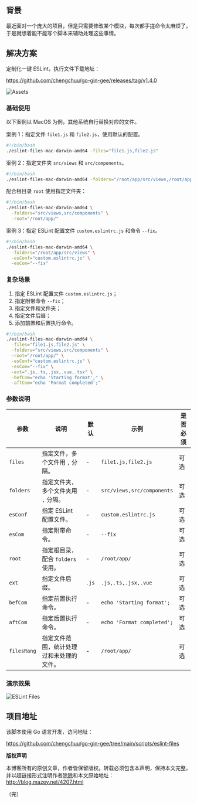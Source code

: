 ## 背景

最近面对一个庞大的项目，但是只需要修改某个模块，每次都手搓命令太麻烦了，于是就想着能不能写个脚本来辅助处理这些事情。

## 解决方案

定制化一键 ESLint，执行文件下载地址：

<https://github.com/chengchuu/go-gin-gee/releases/tag/v1.4.0>

![Assets](http://blog.mazey.net/wp-content/uploads/2023/10/assets-Releasev1.4.0-mazeyqian_go-gin-gee.png)

### 基础使用

以下案例以 MacOS 为例，其他系统自行替换对应的文件。

案例 1：指定文件 `file1.js` 和 `file2.js`，使用默认的配置。

```bash
#!/bin/bash
./eslint-files-mac-darwin-amd64 -files="file1.js,file2.js"
```

案例 2：指定文件夹 `src/views` 和 `src/components`。

```bash
#!/bin/bash
./eslint-files-mac-darwin-amd64 -folders="/root/app/src/views,/root/app/src/components"
```

配合根目录 `root` 使用指定文件夹：

```bash
#!/bin/bash
./eslint-files-mac-darwin-amd64 \
  -folders="src/views,src/components" \
  -root="/root/app/"
```

案例 3：指定 ESLint 配置文件 `custom.eslintrc.js` 和命令 `--fix`。

```bash
#!/bin/bash
./eslint-files-mac-darwin-amd64 \
  -folders="/root/app/src/views" \
  -esConf="custom.eslintrc.js" \
  -esCom="--fix"
```

### 复杂场景

1. 指定 ESLint 配置文件 `custom.eslintrc.js`；
2. 指定附带命令 `--fix`；
3. 指定文件和文件夹；
4. 指定文件后缀；
5. 添加前置和后置执行命令。

```bash
#!/bin/bash
./eslint-files-mac-darwin-amd64 \
  -files="file1.js,file2.js" \
  -folders="src/views,src/components" \
  -root="/root/app/" \
  -esConf="custom.eslintrc.js" \
  -esCom="--fix" \
  -ext=".js,.ts,.jsx,.vue,.tsx" \
  -befCom="echo 'Starting format';" \
  -aftCom="echo 'Format completed';"
```

### 参数说明

| 参数 | 说明 | 默认 | 示例 | 是否必须 |
| --- | --- | --- | --- | --- |
| `files` | 指定文件，多个文件用 `,` 分隔。 | - | `file1.js,file2.js` | 可选 |
| `folders` | 指定文件夹，多个文件夹用 `,` 分隔。 | - | `src/views,src/components` | 可选 |
| `esConf` | 指定 ESLint 配置文件。 | - | `custom.eslintrc.js` | 可选 |
| `esCom` | 指定附带命令。 | - | `--fix` | 可选 |
| `root` | 指定根目录，配合 `folders` 使用。 | - | `/root/app/` | 可选 |
| `ext` | 指定文件后缀。 | `.js` | `.js,.ts,.jsx,.vue` | 可选 |
| `befCom` | 指定前置执行命令。 | - | `echo 'Starting format';` | 可选 |
| `aftCom` | 指定后置执行命令。 | - | `echo 'Format completed';` | 可选 |
| `filesRang` | 指定文件范围，统计处理过和未处理的文件。 | - | `/root/app/` | 可选 |

### 演示效果

![ESLint Files](http://blog.mazey.net/wp-content/uploads/2023/10/eslint-Screen-Shot-w601.png)

## 项目地址

该脚本使用 Go 语言开发，访问地址：

<https://github.com/chengchuu/go-gin-gee/tree/main/scripts/eslint-files>

**版权声明**

本博客所有的原创文章，作者皆保留版权。转载必须包含本声明，保持本文完整，并以超链接形式注明作者[除除](https://github.com/chengchuu)和本文原始地址：<http://blog.mazey.net/4207.html>

（完）
